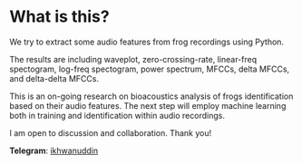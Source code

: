 # What is this?
We try to extract some audio features from frog recordings using Python. 

The results are including waveplot, zero-crossing-rate, linear-freq spectogram, log-freq spectogram, power spectrum, MFCCs, delta MFCCs, and delta-delta MFCCs.

This is an on-going research on bioacoustics analysis of frogs identification based on their audio features. The next step will employ machine learning both in training and identification within audio recordings.

I am open to discussion and collaboration. Thank you!

**Telegram**: [ikhwanuddin](http://t.me/ikhwanuddin)
